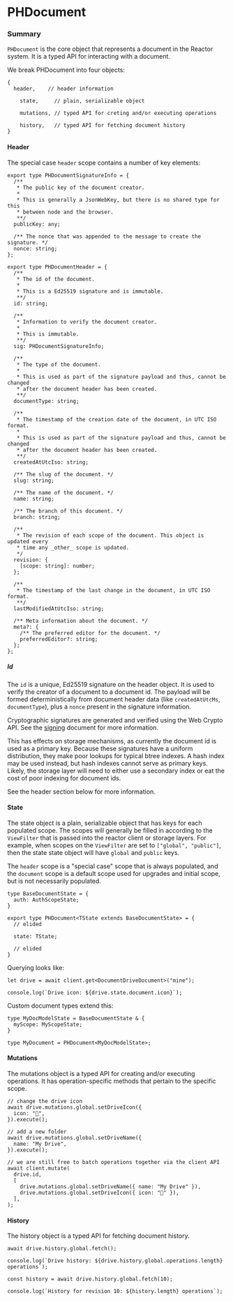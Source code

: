 # PHDocument

### Summary

`PHDocument` is the core object that represents a document in the Reactor system. It is a typed API for interacting with a document.

We break PHDocument into four objects:

```tsx
{
  header,    // header information

	state,     // plain, serializable object
	
	mutations, // typed API for creting and/or executing operations
	
	history,   // typed API for fetching document history
}
```

#### Header

The special case `header` scope contains a number of key elements:

```tsx
export type PHDocumentSignatureInfo = {
  /**
   * The public key of the document creator.
   *
   * This is generally a JsonWebKey, but there is no shared type for this
   * between node and the browser.
   **/
  publicKey: any;

  /** The nonce that was appended to the message to create the signature. */
  nonce: string;
};

export type PHDocumentHeader = {
  /**
   * The id of the document.
   *
   * This is a Ed25519 signature and is immutable.
   **/
  id: string;

  /**
   * Information to verify the document creator.
   *
   * This is immutable.
   **/
  sig: PHDocumentSignatureInfo;

  /**
   * The type of the document.
   *
   * This is used as part of the signature payload and thus, cannot be changed
   * after the document header has been created.
   **/
  documentType: string;

  /**
   * The timestamp of the creation date of the document, in UTC ISO format.
   *
   * This is used as part of the signature payload and thus, cannot be changed
   * after the document header has been created.
   **/
  createdAtUtcIso: string;

  /** The slug of the document. */
  slug: string;

  /** The name of the document. */
  name: string;

  /** The branch of this document. */
  branch: string;

  /**
   * The revision of each scope of the document. This object is updated every
   * time any _other_ scope is updated.
   */
  revision: {
    [scope: string]: number;
  };

  /**
   * The timestamp of the last change in the document, in UTC ISO format.
   **/
  lastModifiedAtUtcIso: string;

  /** Meta information about the document. */
  meta?: {
    /** The preferred editor for the document. */
    preferredEditor?: string;
  };
};
```

##### Id

The `id` is a unique, Ed25519 signature on the header object. It is used to verify the creator of a document to a document id. The payload will be formed deterministically from document header data (like `createdAtUtcMs`, `documentType`), plus a `nonce` present in the signature information.

Cryptographic signatures are generated and verified using the Web Crypto API. See the [signing](./signing.md) document for more information.

This has effects on storage mechanisms, as currently the document id is used as a primary key. Because these signatures have a uniform distribution, they make poor lookups for typical btree indexes. A hash index may be used instead, but hash indexes cannot serve as primary keys. Likely, the storage layer will need to either use a secondary index or eat the cost of poor indexing for document ids.

See the header section below for more information.

#### State

The state object is a plain, serializable object that has keys for each populated scope. The scopes will generally be filled in according to the `ViewFilter` that is passed into the reactor client or storage layers. For example, when scopes on the `ViewFilter` are set to `["global", "public"]`, then the state state object will have `global` and `public` keys.

The `header` scope is a "special case" scope that is always populated, and the `document` scope is a default scope used for upgrades and initial scope, but is not necessarily populated.

```tsx
type BaseDocumentState = {
  auth: AuthScopeState;
}

export type PHDocument<TState extends BaseDocumentState> = {
  // elided

  state: TState;

  // elided
}
```

Querying looks like:

```tsx
let drive = await client.get<DocumentDriveDocument>("mine");

console.log(`Drive icon: ${drive.state.document.icon}`);
```

Custom document types extend this:

```tsx
type MyDocModelState = BaseDocumentState & {
  myScope: MyScopeState;
}

type MyDocument = PHDocument<MyDocModelState>;
```

#### Mutations

The mutations object is a typed API for creating and/or executing operations. It has operation-specific methods that pertain to the specific scope.

```tsx
// change the drive icon
await drive.mutations.global.setDriveIcon({
  icon: "🚀",
}).execute();

// add a new folder
await drive.mutations.global.setDriveName({
  name: "My Drive",
}).execute();

// we are still free to batch operations together via the client API
await client.mutate(
  drive.id,
  [
    drive.mutations.global.setDriveName({ name: "My Drive" }),
    drive.mutations.global.setDriveIcon({ icon: "🚀" }),
  ],
);
```

#### History

The history object is a typed API for fetching document history.

```tsx
await drive.history.global.fetch();

console.log(`Drive history: ${drive.history.global.operations.length} operations`);

const history = await drive.history.global.fetch(10);

console.log(`History for revision 10: ${history.length} operations`);
```
